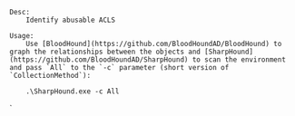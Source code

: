 	Desc:
		Identify abusable ACLS

	Usage:
		Use [BloodHound](https://github.com/BloodHoundAD/BloodHound) to graph the relationships between the objects and [SharpHound](https://github.com/BloodHoundAD/SharpHound) to scan the environment and pass `All` to the `-c` parameter (short version of `CollectionMethod`):

		.\SharpHound.exe -c All
`